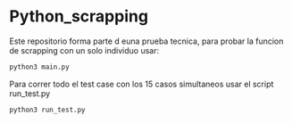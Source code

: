 # Python_scrapping
Este repositorio forma parte d euna prueba tecnica, para probar la funcion de scrapping con un 
solo individuo usar:
```bash 
python3 main.py
```
Para correr todo el test case con los 15 casos simultaneos usar el script run_test.py
``` bash
python3 run_test.py
```


